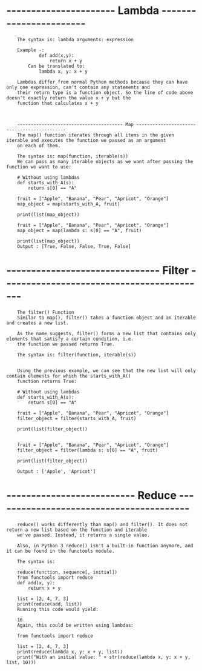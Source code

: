 # ---------------------- Lambda -----------------------
        The syntax is: lambda arguments: expression

        Example -:
                def add(x,y):
                    return x + y
            Can be translated to:
                lambda x, y: x + y

        Lambdas differ from normal Python methods because they can have only one expression, can't contain any statements and
        their return type is a function object. So the line of code above doesn't exactly return the value x + y but the
        function that calculates x + y



        --------------------------------------- Map --------------------------------------------
        The map() function iterates through all items in the given iterable and executes the function we passed as an argument
        on each of them.

        The syntax is: map(function, iterable(s))
        We can pass as many iterable objects as we want after passing the function we want to use:

        # Without using lambdas
        def starts_with_A(s):
            return s[0] == "A"

        fruit = ["Apple", "Banana", "Pear", "Apricot", "Orange"]
        map_object = map(starts_with_A, fruit)

        print(list(map_object))

        fruit = ["Apple", "Banana", "Pear", "Apricot", "Orange"]
        map_object = map(lambda s: s[0] == "A", fruit)

        print(list(map_object))
        Output : [True, False, False, True, False]

# ------------------------------- Filter ------------------------------------------

        The filter() Function
        Similar to map(), filter() takes a function object and an iterable and creates a new list.

        As the name suggests, filter() forms a new list that contains only elements that satisfy a certain condition, i.e.
        the function we passed returns True.

        The syntax is: filter(function, iterable(s))


        Using the previous example, we can see that the new list will only contain elements for which the starts_with_A()
        function returns True:

        # Without using lambdas
        def starts_with_A(s):
            return s[0] == "A"

        fruit = ["Apple", "Banana", "Pear", "Apricot", "Orange"]
        filter_object = filter(starts_with_A, fruit)

        print(list(filter_object))


        fruit = ["Apple", "Banana", "Pear", "Apricot", "Orange"]
        filter_object = filter(lambda s: s[0] == "A", fruit)

        print(list(filter_object))

        Output : ['Apple', 'Apricot']

# -------------------------- Reduce ----------------------------------------

        reduce() works differently than map() and filter(). It does not return a new list based on the function and iterable 
        we've passed. Instead, it returns a single value.

        Also, in Python 3 reduce() isn't a built-in function anymore, and it can be found in the functools module.

        The syntax is:

        reduce(function, sequence[, initial])
        from functools import reduce
        def add(x, y):
            return x + y

        list = [2, 4, 7, 3]
        print(reduce(add, list))
        Running this code would yield:

        16
        Again, this could be written using lambdas:

        from functools import reduce

        list = [2, 4, 7, 3]
        print(reduce(lambda x, y: x + y, list))
        print("With an initial value: " + str(reduce(lambda x, y: x + y, list, 10)))
